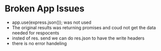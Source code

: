 # Broken App Issues

* app.use(express.json()); was not used
* The original results  was returning promises and coud not get the data needed for respocents
* insted of res. send we can do res.json to have the write headers
* there is no error handeling